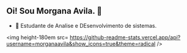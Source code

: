## Oi! Sou Morgana Avila. 👋
- 🔭 Estudante de Analise e DEsenvolvimento de sistemas.
  <div>
<img height-180em src= https://github-readme-stats.vercel.app/api?username=morganaavila&show_icons=true&theme=radical />
</div>
